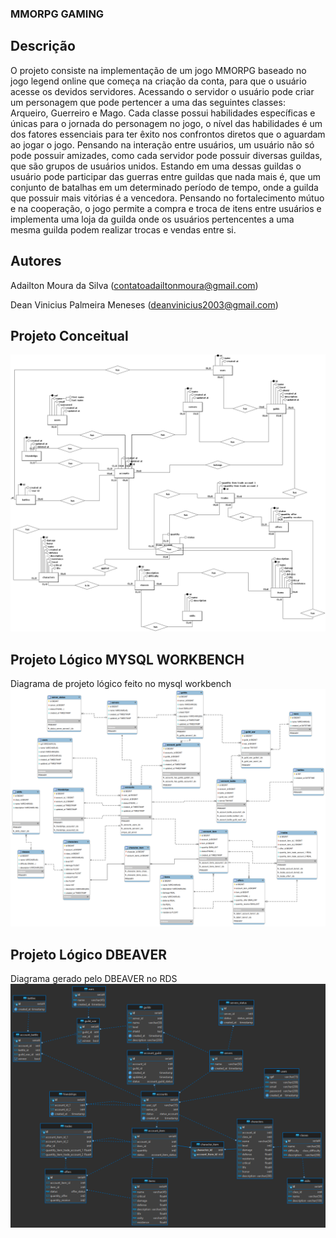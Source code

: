 ### MMORPG GAMING

## Descrição
O projeto consiste na implementação de um jogo MMORPG baseado no jogo legend online que começa na criação da conta, para que o usuário acesse os devidos servidores. Acessando o servidor o usuário pode criar um personagem que pode pertencer a uma das seguintes classes: Arqueiro, Guerreiro e Mago. Cada classe possui habilidades específicas e únicas para o jornada do personagem no jogo, o nível das habilidades é um dos fatores essenciais para ter êxito nos confrontos diretos que o aguardam ao jogar o jogo. Pensando na interação entre usuários, um usuário não só pode possuir amizades, como cada servidor pode possuir diversas guildas, que são grupos de usuários unidos. Estando em uma dessas guildas o usuário pode participar das guerras entre guildas que nada mais é, que um conjunto de batalhas em um determinado período de tempo, onde a guilda que possuir mais vitórias é a vencedora. Pensando no fortalecimento mútuo e na cooperação, o jogo permite a compra e troca de itens entre usuários e implementa uma loja da guilda onde os usuários pertencentes a uma mesma guilda podem realizar trocas e vendas entre si.

## Autores

Adailton Moura da Silva (contatoadailtonmoura@gmail.com)

Dean Vinicius Palmeira Meneses (deanvinicius2003@gmail.com)

## Projeto Conceitual
![Diagram](/concepts/conceitual_project_diagram.png)


## Projeto Lógico MYSQL WORKBENCH
Diagrama de projeto lógico feito no mysql workbench
![Logic Project Diagram Workbench](/concepts/logic_project_diagram_workbench.png)


## Projeto Lógico DBEAVER
Diagrama gerado pelo DBEAVER no RDS
![Logic Project Diagram DBEAVER](/concepts/mmorpg_database_DBEAVER.png)